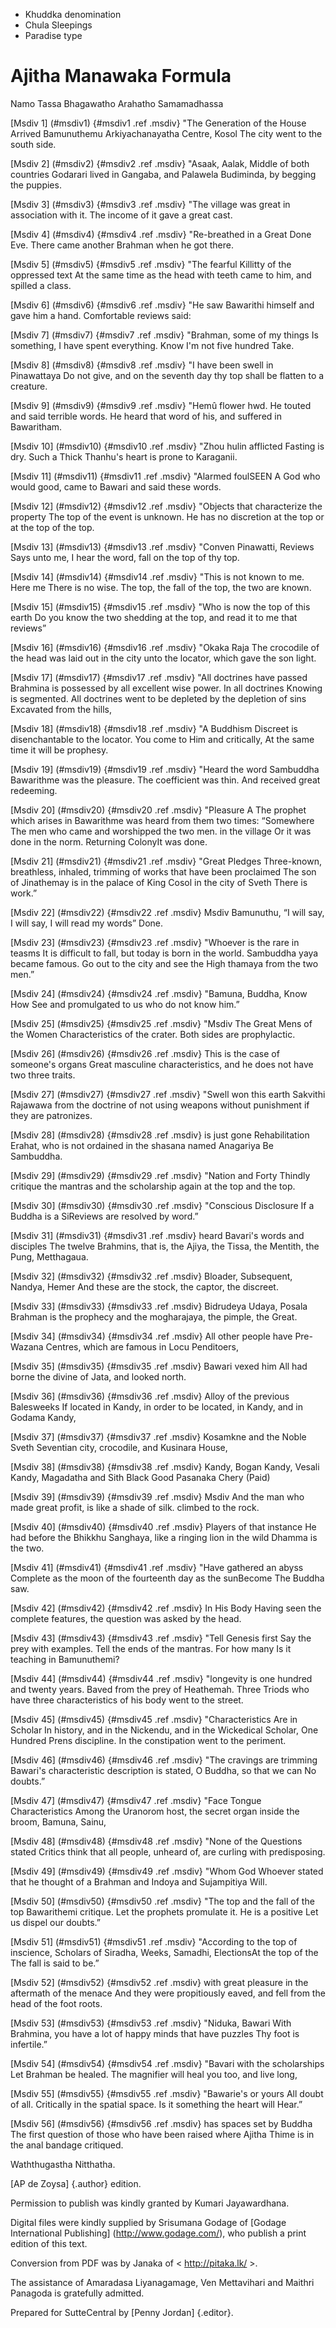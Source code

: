 - Khuddka denomination
- Chula Sleepings
- Paradise type

# Ajitha Manawaka Formula

Namo Tassa Bhagawatho Arahatho Samamadhassa

[Msdiv 1] (#msdiv1) {#msdiv1 .ref .msdiv} "The Generation of the House
Arrived Bamunuthemu Arkiyachanayatha Centre, Kosol
The city went to the south side.

[Msdiv 2] (#msdiv2) {#msdiv2 .ref .msdiv} "Asaak, Aalak, Middle of both countries
Godarari lived in Gangaba, and Palawela Budiminda, by begging the puppies.

[Msdiv 3] (#msdiv3) {#msdiv3 .ref .msdiv} "The village was great in association with it.
The income of it gave a great cast.

[Msdiv 4] (#msdiv4) {#msdiv4 .ref .msdiv} "Re-breathed in a Great Done
Eve. There came another Brahman when he got there.

[Msdiv 5] (#msdiv5) {#msdiv5 .ref .msdiv} "The fearful Killitty of the oppressed text
At the same time as the head with teeth came to him, and spilled a class.

[Msdiv 6] (#msdiv6) {#msdiv6 .ref .msdiv} "He saw Bawarithi himself and gave him a hand.
Comfortable reviews said:

[Msdiv 7] (#msdiv7) {#msdiv7 .ref .msdiv} "Brahman, some of my things
Is something, I have spent everything. Know I'm not five hundred
Take.

[Msdiv 8] (#msdiv8) {#msdiv8 .ref .msdiv} "I have been swell in Pinawattaya
Do not give, and on the seventh day thy top shall be flatten to a creature.

[Msdiv 9] (#msdiv9) {#msdiv9 .ref .msdiv} "Hemû flower hwd.
He touted and said terrible words. He heard that word of his, and suffered in Bawaritham.

[Msdiv 10] (#msdiv10) {#msdiv10 .ref .msdiv} "Zhou hulin afflicted
Fasting is dry. Such a Thick Thanhu's heart is prone to
Karaganii.

[Msdiv 11] (#msdiv11) {#msdiv11 .ref .msdiv} "Alarmed foulSEEN
A God who would good, came to Bawari and said these words.

[Msdiv 12] (#msdiv12) {#msdiv12 .ref .msdiv} "Objects that characterize the property
The top of the event is unknown. He has no discretion at the top or at the top of the top.

[Msdiv 13] (#msdiv13) {#msdiv13 .ref .msdiv} "Conven Pinawatti, Reviews
Says unto me, I hear the word, fall on the top of thy top.

[Msdiv 14] (#msdiv14) {#msdiv14 .ref .msdiv} "This is not known to me. Here me
There is no wise. The top, the fall of the top, the two are known.

[Msdiv 15] (#msdiv15) {#msdiv15 .ref .msdiv} "Who is now the top of this earth
Do you know the two shedding at the top, and read it to me that reviews”

[Msdiv 16] (#msdiv16) {#msdiv16 .ref .msdiv} "Okaka Raja
The crocodile of the head was laid out in the city unto the locator, which gave the son light.

[Msdiv 17] (#msdiv17) {#msdiv17 .ref .msdiv} "All doctrines have passed
Brahmina is possessed by all excellent wise power. In all doctrines
Knowing is segmented. All doctrines went to be depleted by the depletion of sins
Excavated from the hills,

[Msdiv 18] (#msdiv18) {#msdiv18 .ref .msdiv} "A Buddhism
Discreet is disenchantable to the locator. You come to Him and critically,
At the same time it will be prophesy.

[Msdiv 19] (#msdiv19) {#msdiv19 .ref .msdiv} "Heard the word Sambuddha
Bawarithme was the pleasure. The coefficient was thin. And received great redeeming.

[Msdiv 20] (#msdiv20) {#msdiv20 .ref .msdiv} "Pleasure A
The prophet which arises in Bawarithme was heard from them two times: “Somewhere
The men who came and worshipped the two men. in the village
Or it was done in the norm. Returning ColonyIt was done.

[Msdiv 21] (#msdiv21) {#msdiv21 .ref .msdiv} "Great Pledges
Three-known, breathless, inhaled, trimming of works that have been proclaimed
The son of Jinathemay is in the palace of King Cosol in the city of Sveth
There is work.”

[Msdiv 22] (#msdiv22) {#msdiv22 .ref .msdiv} Msdiv
Bamunuthu, “I will say, I will say, I will read my words”
Done.

[Msdiv 23] (#msdiv23) {#msdiv23 .ref .msdiv} "Whoever is the rare in teasms
It is difficult to fall, but today is born in the world. Sambuddha yaya became famous.
Go out to the city and see the High thamaya from the two men.”

[Msdiv 24] (#msdiv24) {#msdiv24 .ref .msdiv} "Bamuna, Buddha, Know How
See and promulgated to us who do not know him.”

[Msdiv 25] (#msdiv25) {#msdiv25 .ref .msdiv} "Msdiv The Great Mens of the Women
Characteristics of the crater. Both sides are prophylactic.

[Msdiv 26] (#msdiv26) {#msdiv26 .ref .msdiv} This is the case of someone's organs
Great masculine characteristics, and he does not have two three traits.

[Msdiv 27] (#msdiv27) {#msdiv27 .ref .msdiv} "Swell won this earth
Sakvithi Rajawawa from the doctrine of not using weapons without punishment if they are
patronizes.

[Msdiv 28] (#msdiv28) {#msdiv28 .ref .msdiv} is just gone
Rehabilitation Erahat, who is not ordained in the shasana named Anagariya
Be Sambuddha.

[Msdiv 29] (#msdiv29) {#msdiv29 .ref .msdiv} "Nation and Forty
Thindly critique the mantras and the scholarship again at the top and the top.

[Msdiv 30] (#msdiv30) {#msdiv30 .ref .msdiv} "Conscious Disclosure
If a Buddha is a SiReviews are resolved by word.”

[Msdiv 31] (#msdiv31) {#msdiv31 .ref .msdiv} heard Bavari's words and disciples
The twelve Brahmins, that is, the Ajiya, the Tissa, the Mentith, the Pung,
Metthagaua.

[Msdiv 32] (#msdiv32) {#msdiv32 .ref .msdiv} Bloader, Subsequent, Nandya, Hemer
And these are the stock, the captor, the discreet.

[Msdiv 33] (#msdiv33) {#msdiv33 .ref .msdiv} Bidrudeya Udaya, Posala
Brahman is the prophecy and the mogharajaya, the pimple, the Great.

[Msdiv 34] (#msdiv34) {#msdiv34 .ref .msdiv} All other people have
Pre-Wazana Centres, which are famous in Locu
Penditoers,

[Msdiv 35] (#msdiv35) {#msdiv35 .ref .msdiv} Bawari vexed him
All had borne the divine of Jata, and looked north.

[Msdiv 36] (#msdiv36) {#msdiv36 .ref .msdiv} Alloy of the previous Balesweeks
If located in Kandy, in order to be located, in Kandy, and in Godama Kandy,

[Msdiv 37] (#msdiv37) {#msdiv37 .ref .msdiv} Kosamkne and the Noble Sveth
Seventian city, crocodile, and Kusinara House,

[Msdiv 38] (#msdiv38) {#msdiv38 .ref .msdiv} Kandy, Bogan Kandy, Vesali
Kandy, Magadatha and Sith Black Good Pasanaka Chery (Paid)

[Msdiv 39] (#msdiv39) {#msdiv39 .ref .msdiv} Msdiv
And the man who made great profit, is like a shade of silk.
climbed to the rock.

[Msdiv 40] (#msdiv40) {#msdiv40 .ref .msdiv} Players of that instance
He had before the Bhikkhu Sanghaya, like a ringing lion in the wild
Dhamma is the two.

[Msdiv 41] (#msdiv41) {#msdiv41 .ref .msdiv} "Have gathered an abyss
Complete as the moon of the fourteenth day as the sunBecome
The Buddha saw.

[Msdiv 42] (#msdiv42) {#msdiv42 .ref .msdiv} In His Body
Having seen the complete features, the question was asked by the head.

[Msdiv 43] (#msdiv43) {#msdiv43 .ref .msdiv} "Tell Genesis first
Say the prey with examples. Tell the ends of the mantras. For how many
Is it teaching in Bamunuthemi?

[Msdiv 44] (#msdiv44) {#msdiv44 .ref .msdiv} "longevity is one hundred and twenty years.
Baved from the prey of Heathemah. Three Triods who have three characteristics of his body
went to the street.

[Msdiv 45] (#msdiv45) {#msdiv45 .ref .msdiv} "Characteristics Are in Scholar
In history, and in the Nickendu, and in the Wickedical Scholar, One Hundred Prens
discipline. In the constipation went to the periment.

[Msdiv 46] (#msdiv46) {#msdiv46 .ref .msdiv} "The cravings are trimming
Bawari's characteristic description is stated, O Buddha, so that we can
No doubts.”

[Msdiv 47] (#msdiv47) {#msdiv47 .ref .msdiv} "Face Tongue Characteristics
Among the Uranorom host, the secret organ inside the broom, Bamuna, Sainu,

[Msdiv 48] (#msdiv48) {#msdiv48 .ref .msdiv} "None of the Questions stated
Critics think that all people, unheard of, are curling with predisposing.

[Msdiv 49] (#msdiv49) {#msdiv49 .ref .msdiv} "Whom God
Whoever stated that he thought of a Brahman and Indoya and Sujampitiya
Will.

[Msdiv 50] (#msdiv50) {#msdiv50 .ref .msdiv} "The top and the fall of the top
Bawarithemi critique. Let the prophets promulate it. He is a positive
Let us dispel our doubts.”

[Msdiv 51] (#msdiv51) {#msdiv51 .ref .msdiv} "According to the top of inscience,
Scholars of Siradha, Weeks, Samadhi, ElectionsAt the top of the
The fall is said to be.”

[Msdiv 52] (#msdiv52) {#msdiv52 .ref .msdiv} with great pleasure in the aftermath of the menace
And they were propitiously eaved, and fell from the head of the foot roots.

[Msdiv 53] (#msdiv53) {#msdiv53 .ref .msdiv} "Niduka, Bawari
With Brahmina, you have a lot of happy minds that have puzzles
Thy foot is infertile.”

[Msdiv 54] (#msdiv54) {#msdiv54 .ref .msdiv} "Bavari with the scholarships
Let Brahman be healed. The magnifier will heal you too, and live long,

[Msdiv 55] (#msdiv55) {#msdiv55 .ref .msdiv} "Bawarie's or yours
All doubt of all. Critically in the spatial space. Is it something the heart will
Hear.”

[Msdiv 56] (#msdiv56) {#msdiv56 .ref .msdiv} has spaces set by Buddha
The first question of those who have been raised where Ajitha Thime is in the anal bandage
critiqued.

Waththugastha Nitthatha.

[AP de Zoysa] {.author} edition.

Permission to publish was kindly granted by Kumari Jayawardhana.

Digital files were kindly supplied by Srisumana Godage of [Godage
International Publishing] (http://www.godage.com/), who publish a print
edition of this text.

Conversion from PDF was by Janaka of < http://pitaka.lk/ >.

The assistance of Amaradasa Liyanagamage, Ven Mettavihari and Maithri
Panagoda is gratefully admitted.

Prepared for SutteCentral by [Penny Jordan] {.editor}.